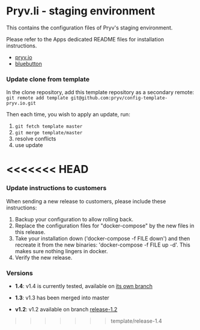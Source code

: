 # Pryv.li - staging environment

This contains the configuration files of Pryv's staging environment.  

Please refer to the Apps dedicated README files for installation instructions.

* [pryv.io](pryv.io/)
* [bluebutton](bluebutton/)

### Update clone from template

In the clone repository, add this template repository as a secondary remote: `git remote add template git@github.com:pryv/config-template-pryv.io.git`

Then each time, you wish to apply an update, run:
1. `git fetch template master`
2. `git merge template/master`
3. resolve conflicts
4. use update

<<<<<<< HEAD
=======
### Update instructions to customers

When sending a new release to customers, please include these instructions:

1. Backup your configuration to allow rolling back.
2. Replace the configuration files for "docker-compose" by the new files in this release. 
3. Take your installation down ('docker-compose -f FILE down') and then recreate it from the new binaries: 'docker-compose -f FILE up -d'. This makes sure nothing lingers in docker. 
4. Verify the new release. 

### Versions

- **1.4**: v1.4 is currently tested, available on [its own branch](https://github.com/pryv/config-template-pryv.io/tree/release-1.4)

- **1.3**: v1.3 has been merged into master

- **v1.2**: v1.2 available on branch [release-1.2](https://github.com/pryv/config-template-pryv.io/tree/release-1.2)
>>>>>>> template/release-1.4
